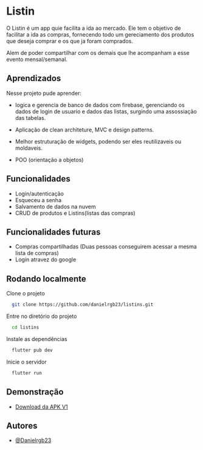 
# Listin

O Listin é um app quie facilita a ida ao mercado.
Ele tem o objetivo de facilitar a ida as compras, fornecendo todo um gereciamento dos produtos que deseja comprar e os que ja foram comprados.

Alem de poder compartilhar com os demais que lhe acompanham a esse evento mensal/semanal.


## Aprendizados

 Nesse projeto pude aprender:

- logica e gerencia de banco de dados com firebase, gerenciando os dados de login de usuario e dados das listas, surgindo uma assossiação das tabelas.

- Aplicação de clean architeture, MVC e design patterns.

- Melhor estruturação de widgets, podendo ser eles reutilizaveis ou moldaveis.

- POO (orientação a objetos)




## Funcionalidades

- Login/autenticação
- Esqueceu a senha
- Salvamento de dados na nuvem
- CRUD de produtos e Listins(listas das compras)

## Funcionalidades futuras

- Compras compartilhadas (Duas pessoas conseguirem acessar a mesma lista de compras)
- Login atravez do google


## Rodando localmente

Clone o projeto

```bash
  git clone https://github.com/danielrgb23/listins.git
```

Entre no diretório do projeto

```bash
  cd listins
```

Instale as dependências

```bash
  flutter pub dev
```

Inicie o servidor

```bash
  flutter run
```


## Demonstração

- [Download da APK V1](https://drive.google.com/file/d/1pV6r4fC1IK4gO4-HYRgO_NIINV_xmADD/view?usp=sharing)
## Autores

- [@Danielrgb23](https://www.github.com/danielrgb23)

